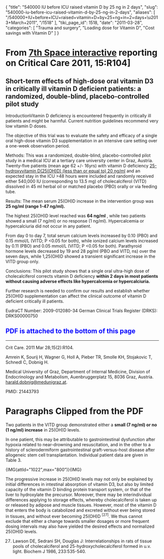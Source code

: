 {
  "title": "540000 IU before ICU raised vitamin D by 25 ng in 2 days",
  "slug": "540000-iu-before-icu-raised-vitamin-d-by-25-ng-in-2-days",
  "aliases": [
    "/540000+IU+before+ICU+raised+vitamin+D+by+25+ng+in+2+days+\u2013+March+2011",
    "/1518"
  ],
  "tiki_page_id": 1518,
  "date": "2011-03-28",
  "categories": [
    "Trauma and surgery",
    "Loading dose for Vitamin D",
    "Cost savings with Vitamin D"
  ]
}


# From [7th Space interactive](http://7thspace.com/headlines/377128/short_term_effects_of_high_dose_oral_vitamin_d3_in_critically_ill_vitamin_d_deficient_patients_a_randomized_double_blind_placebo_controlled_pilot_study.html)  reporting on Critical Care 2011, 15:R104]

## Short-term effects of high-dose oral vitamin D3 in critically ill vitamin D deficient patients: a randomized, double-blind, placebo-controlled pilot study

IntroductionVitamin D deficiency is encountered frequently in critically ill patients and might be harmful. Current nutrition guidelines recommend very low vitamin D doses.

The objective of this trial was to evaluate the safety and efficacy of a single oral high-dose vitamin D3 supplementation in an intensive care setting over a one-week observation period.

Methods: This was a randomized, double-blind, placebo-controlled pilot study in a medical ICU at a tertiary care university center in Graz, Austria. Twenty-five patients (mean age 62 +/- 16yrs) with vitamin D deficiency [25-hydroxyvitamin D(25(OH)D) (less than or equal to) 20 ng/ml](25-hydroxyvitamin%20D(25(OH)D)%20(less%20than%20or%20equal%20to)%2020%20ng/ml) and an expected stay in the ICU >48 hours were included and randomly received either 540,000 IU (corresponding to 13.5 mg) of cholecalciferol (VITD) dissolved in 45 ml herbal oil or matched placebo (PBO) orally or via feeding tube.

Results: The mean serum 25(OH)D increase in the intervention group was  **25 ng/ml (range 1-47 ng/ml).** 

The highest 25(OH)D level reached was  **64 ng/ml** , while two patients showed a small (7 ng/ml) or no response (1 ng/ml). Hypercalcemia or hypercalciuria did not occur in any patient.

From day 0 to day 7, total serum calcium levels increased by 0.10 (PBO) and 0.15 mmol/L (VITD; P <0.05 for both), while ionized calcium levels increased by 0.11 (PBO) and 0.05 mmol/L (VITD; P <0.05 for both). Parathyroid hormone levels decreased by 19 and 28 pg/ml (PBO and VITD, ns) over the seven days, while 1,25(OH)D showed a transient significant increase in the VITD group only.

Conclusions: This pilot study shows that a single oral ultra-high dose of cholecalciferol corrects vitamin D deficiency **within 2 days in most patients without causing adverse effects like hypercalcemia or hypercalciuria.** 

Further research is needed to confirm our results and establish whether 25(OH)D supplementation can affect the clinical outcome of vitamin D deficient critically ill patients.

EudraCT Number: 2009-012080-34 German Clinical Trials Register (DRKS): DRKS00000750

##  **<span style="color:#00F;">PDF is attached to the bottom of this page</span>** 

- - - - - - - - - - -

Crit Care. 2011 Mar 28;15(2):R104. 

Amrein K, Sourij H, Wagner G, Holl A, Pieber TR, Smolle KH, Stojakovic T, Schnedl C, Dobnig H.

Medical University of Graz, Department of Internal Medicine, Division of Endocrinology and Metabolism, Auenbruggerplatz 15, 8036 Graz, Austria. harald.dobnig@medunigraz.at.

PMID:     21443793 

# Paragraphs Clipped from the PDF

Two patients in the VITD group demonstrated either a  **small (7 ng/ml) or no (1 ng/ml) increase**  in 25(OH)D levels. 

In one patient, this may be attributable to gastrointestinal dysfunction after hypoxia related to near-drowning and resuscitation, and in the other to a history of sclerodermiform gastrointestinal graft-versus-host disease after allogeneic stem cell transplantation. Individual patient data are given in Table 3.

{IMG(attId="1022",max="800")}{IMG}

The progressive increase in 25(OH)D levels may not only be explained by initial differences in intestinal absorption of vitamin D3, but also by limited capacity of the vitamin D binding protein transport system, or that of the liver to hydroxylate the precursor. Moreover, there may be interindividual differences applying to storage effects, whereby cholecalciferol is taken up or released by adipose and muscle tissues. However, most of the vitamin D that enters the body is catabolized and excreted without ever being stored in tissues, and without ever becoming 25(OH)D <sup>[27]</sup>. We thus cannot exclude that either a change towards smaller dosages or more frequent dosing intervals may also have yielded the desired effects and normalized 25(OH)D levels.

27. Lawson DE, Sedrani SH, Douglas J: Interrelationships in rats of tissue pools of cholecalciferol and 25-hydroxycholecalciferol formed in u.v. light. Biochem J 1986, 233:535-540.

